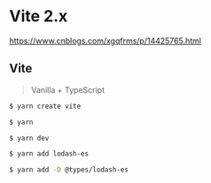 # Vite 2.x

https://www.cnblogs.com/xgqfrms/p/14425765.html

## Vite

> Vanilla + TypeScript


```sh
$ yarn create vite

$ yarn

$ yarn dev

```

```sh
$ yarn add lodash-es

$ yarn add -D @types/lodash-es

```
